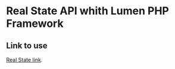 # Real State API whith Lumen PHP Framework

## Link to use

[Real State link](https://real-state-api.herokuapp.com).
